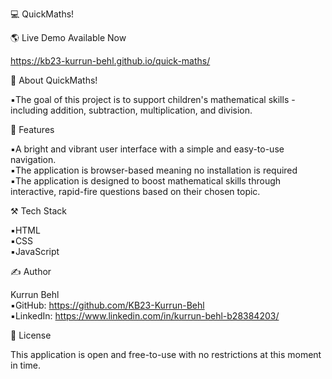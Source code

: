 💻 QuickMaths!

🌎 Live Demo Available Now

https://kb23-kurrun-behl.github.io/quick-maths/

📌 About QuickMaths!

▪️The goal of this project is to support children's mathematical skills - including addition, subtraction, multiplication, and division.

🎯 Features

▪️A bright and vibrant user interface with a simple and easy-to-use navigation.
<br>
▪️The application is browser-based meaning no installation is required
<br>
▪️The application is designed to boost mathematical skills through interactive, rapid-fire questions based on their chosen topic.

⚒️ Tech Stack

▪️HTML
<br>
▪️CSS
<br>
▪️JavaScript

✍️ Author

Kurrun Behl
<br>
▪️GitHub: https://github.com/KB23-Kurrun-Behl
<br>
▪️LinkedIn: https://www.linkedin.com/in/kurrun-behl-b28384203/

📄 License

This application is open and free-to-use with no restrictions at this moment in time.

